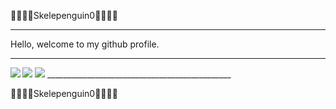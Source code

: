 🐧🐧🐧🐧Skelepenguin0🐧🐧🐧🐧
____________________________________
Hello, welcome to my github profile.
____________________________________
<img align="left" src="https://github-readme-stats.vercel.app/api?username=Skelepenguin0&show_icons=true&count_private=true&theme=gruvbox" />
<img src="https://github-readme-stats.vercel.app/api/top-langs/?username=Skelepenguin0&layout=compact&count_private=true&theme=gruvbox" />
<img src="https://github-readme-stats.vercel.app/api/wakatime?username=Skelepenguin0&theme=gruvbox" />  
______________________________________________

🐧🐧🐧🐧Skelepenguin0🐧🐧🐧🐧

<!---
Skelepenguin0/Skelepenguin0 is a ✨ special ✨ repository because its `README.md` (this file) appears on your GitHub profile.
You can click the Preview link to take a look at your changes.
--->
